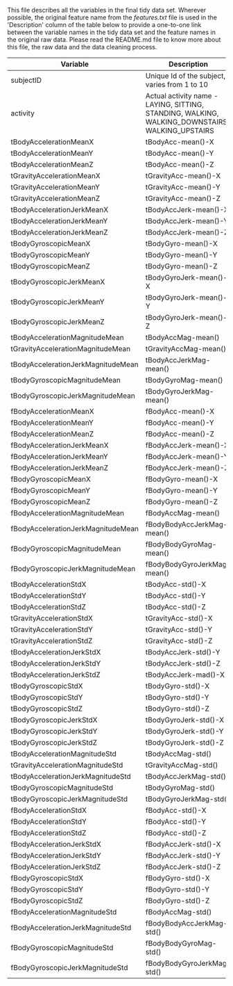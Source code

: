 This file describes all the variables in the final tidy data set. Wherever possible, the original feature name from the *features.txt* file is used in the 'Description' column of the table below to provide a one-to-one link between the variable names in the tidy data set and the feature names in the original raw data. Please read the README.md file to know more about this file, the raw data and the data cleaning process.


Variable | Description
------------ | -------------
subjectID | Unique Id of the subject, varies from 1 to 10
activity | Actual activity name - LAYING, SITTING, STANDING, WALKING, WALKING_DOWNSTAIRS, WALKING_UPSTAIRS
tBodyAccelerationMeanX | tBodyAcc-mean()-X
tBodyAccelerationMeanY | tBodyAcc-mean()-Y
tBodyAccelerationMeanZ | tBodyAcc-mean()-Z
tGravityAccelerationMeanX | tGravityAcc-mean()-X
tGravityAccelerationMeanY | tGravityAcc-mean()-Y
tGravityAccelerationMeanZ | tGravityAcc-mean()-Z
tBodyAccelerationJerkMeanX | tBodyAccJerk-mean()-X
tBodyAccelerationJerkMeanY | tBodyAccJerk-mean()-Y
tBodyAccelerationJerkMeanZ | tBodyAccJerk-mean()-Z
tBodyGyroscopicMeanX | tBodyGyro-mean()-X
tBodyGyroscopicMeanY | tBodyGyro-mean()-Y
tBodyGyroscopicMeanZ | tBodyGyro-mean()-Z
tBodyGyroscopicJerkMeanX | tBodyGyroJerk-mean()-X
tBodyGyroscopicJerkMeanY | tBodyGyroJerk-mean()-Y
tBodyGyroscopicJerkMeanZ | tBodyGyroJerk-mean()-Z
tBodyAccelerationMagnitudeMean | tBodyAccMag-mean()
tGravityAccelerationMagnitudeMean | tGravityAccMag-mean()
tBodyAccelerationJerkMagnitudeMean | tBodyAccJerkMag-mean()
tBodyGyroscopicMagnitudeMean | tBodyGyroMag-mean()
tBodyGyroscopicJerkMagnitudeMean | tBodyGyroJerkMag-mean()
fBodyAccelerationMeanX | fBodyAcc-mean()-X
fBodyAccelerationMeanY | fBodyAcc-mean()-Y
fBodyAccelerationMeanZ | fBodyAcc-mean()-Z
fBodyAccelerationJerkMeanX | fBodyAccJerk-mean()-X
fBodyAccelerationJerkMeanY | fBodyAccJerk-mean()-Y
fBodyAccelerationJerkMeanZ | fBodyAccJerk-mean()-Z
fBodyGyroscopicMeanX | fBodyGyro-mean()-X
fBodyGyroscopicMeanY | fBodyGyro-mean()-Y
fBodyGyroscopicMeanZ | fBodyGyro-mean()-Z
fBodyAccelerationMagnitudeMean | fBodyAccMag-mean()
fBodyAccelerationJerkMagnitudeMean | fBodyBodyAccJerkMag-mean()
fBodyGyroscopicMagnitudeMean | fBodyBodyGyroMag-mean()
fBodyGyroscopicJerkMagnitudeMean | fBodyBodyGyroJerkMag-mean()
tBodyAccelerationStdX | tBodyAcc-std()-X
tBodyAccelerationStdY | tBodyAcc-std()-Y
tBodyAccelerationStdZ | tBodyAcc-std()-Z
tGravityAccelerationStdX | tGravityAcc-std()-X
tGravityAccelerationStdY | tGravityAcc-std()-Y
tGravityAccelerationStdZ | tGravityAcc-std()-Z
tBodyAccelerationJerkStdX | tBodyAccJerk-std()-Y
tBodyAccelerationJerkStdY | tBodyAccJerk-std()-Z
tBodyAccelerationJerkStdZ | tBodyAccJerk-mad()-X
tBodyGyroscopicStdX | tBodyGyro-std()-X
tBodyGyroscopicStdY | tBodyGyro-std()-Y
tBodyGyroscopicStdZ | tBodyGyro-std()-Z
tBodyGyroscopicJerkStdX | tBodyGyroJerk-std()-X
tBodyGyroscopicJerkStdY | tBodyGyroJerk-std()-Y
tBodyGyroscopicJerkStdZ | tBodyGyroJerk-std()-Z
tBodyAccelerationMagnitudeStd | tBodyAccMag-std()
tGravityAccelerationMagnitudeStd | tGravityAccMag-std()
tBodyAccelerationJerkMagnitudeStd | tBodyAccJerkMag-std()
tBodyGyroscopicMagnitudeStd | tBodyGyroMag-std()
tBodyGyroscopicJerkMagnitudeStd | tBodyGyroJerkMag-std()
fBodyAccelerationStdX | fBodyAcc-std()-X
fBodyAccelerationStdY | fBodyAcc-std()-Y
fBodyAccelerationStdZ | fBodyAcc-std()-Z
fBodyAccelerationJerkStdX | fBodyAccJerk-std()-X
fBodyAccelerationJerkStdY | fBodyAccJerk-std()-Y
fBodyAccelerationJerkStdZ | fBodyAccJerk-std()-Z
fBodyGyroscopicStdX | fBodyGyro-std()-X
fBodyGyroscopicStdY | fBodyGyro-std()-Y
fBodyGyroscopicStdZ | fBodyGyro-std()-Z
fBodyAccelerationMagnitudeStd | fBodyAccMag-std()
fBodyAccelerationJerkMagnitudeStd | fBodyBodyAccJerkMag-std()
fBodyGyroscopicMagnitudeStd | fBodyBodyGyroMag-std()
fBodyGyroscopicJerkMagnitudeStd | fBodyBodyGyroJerkMag-std()
